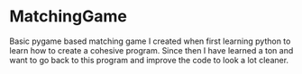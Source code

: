 # MatchingGame
Basic pygame based matching game I created when first learning python to learn how to create a cohesive program. Since then I have learned a ton and want to go back to this program and improve the code to look a lot cleaner.
